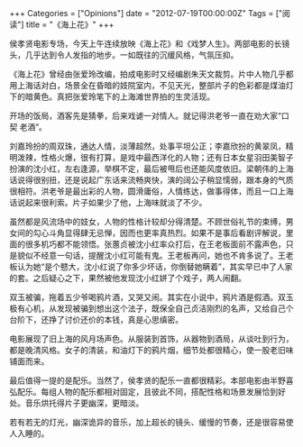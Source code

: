 +++
Categories = ["Opinions"]
date = "2012-07-19T00:00:00Z"
Tags = ["阅读"]
title = "《海上花》"
+++

侯孝贤电影专场，今天上午连续放映《海上花》和《戏梦人生》。两部电影的长镜头，几乎达到令人发指的地步。一如既往的沉缓风格，气氛压抑。

《海上花》曾经由张爱玲改编，拍成电影时又经编剧朱天文裁剪。片中人物几乎都用上海话对白，场景全在昏暗的妓院室内，不见天光，整部片子的色彩都是煤油灯下的暗黄色。真把张爱玲笔下的上海滩世界拍的生灵活现。

开场的饭局，酒客先是猜拳，后来戏谑一对情人。就记得洪老爷一直在劝大家“口契 老酒”。

刘嘉玲扮的周双珠，通达人情，淡薄超然，处事平坦公正；李嘉欣扮的黄翠凤，精明泼辣，性格火爆，很有打算，是戏中最西洋化的人物；还有日本女星羽田美智子扮演的沈小红，左右逢源，举棋不定，最后被甩后也还能风度依旧。梁朝伟的上海话说得很别扭，还是说起广东话来流畅爽快，演的阔公子稍显懦弱，跟本身的气质很相符。洪老爷是最出彩的人物，圆滑庸俗，人情练达，做事得体，而且一口上海话说起来很利索。片子如果少了他，上海味就淡了不少。

虽然都是风流场中的妓女，人物的性格计较却分得清楚。不顾世俗礼节的束缚，男女间的勾心斗角显得肆无忌惮，因而也更率真热烈。如果不是事后看剧评解说，里面的很多机巧都不能领悟。张蕙贞被沈小红率众打后，在王老板面前不露声色，只是貌似不经意一句话，提醒沈小红可能有鬼。王老板再问，她也不肯多说了。王老板认为她“是个戆大，沈小红说了你多少坏话，你倒替她瞒着”，其实早已中了人家的套。之后疑心之下，果然被他发现沈小红姘了个戏子，两人闹翻。

双玉被骗，拖着五少爷喝鸦片酒，又哭又闹。其实在小说中，鸦片酒是假酒。双玉极有心机，从发现被骗到想出这个法子，既保全自己贞洁刚烈的名声，又给自己个台阶下，还挣了讨价还价的本钱，真是心思缜密。

电影展现了旧上海的风月场声色。从服装到首饰，从器物到酒局，从谈吐到行为，都是晚清风格。女子的清装，和油灯下的鸦片烟，细节处都很精心，使一股老旧味铺面而来。

最后值得一提的是配乐。当然了，侯孝贤的配乐一直都很精彩。本部电影由半野喜弘配乐。每组人物的配乐都相对固定，且彼此不同，搭配性格和场景发展恰到好处。音乐烘托得片子更幽深，更暗淡。

若有若无的灯光，幽深诡异的音乐，加上超长的镜头、缓慢的节奏，还是很容易使人入睡的。
